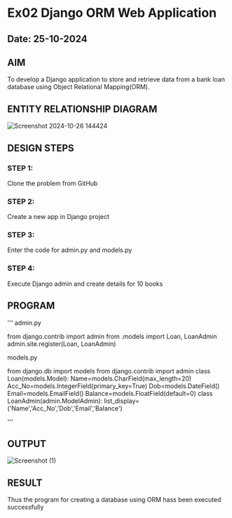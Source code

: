 # Ex02 Django ORM Web Application
## Date: 25-10-2024

## AIM
To develop a Django application to store and retrieve data from a bank loan database using Object Relational Mapping(ORM).

## ENTITY RELATIONSHIP DIAGRAM

![Screenshot 2024-10-26 144424](https://github.com/user-attachments/assets/54294fe7-b6bb-48df-bac6-7f1029a57a8e)


## DESIGN STEPS

### STEP 1:
Clone the problem from GitHub

### STEP 2:
Create a new app in Django project

### STEP 3:
Enter the code for admin.py and models.py

### STEP 4:
Execute Django admin and create details for 10 books

## PROGRAM

'''
admin.py 

from django.contrib import admin
from .models import Loan, LoanAdmin
admin.site.register(Loan, LoanAdmin)

models.py

from django.db import models
from django.contrib import admin
class Loan(models.Model):
	Name=models.CharField(max_length=20)
	Acc_No=models.IntegerField(primary_key=True)
	Dob=models.DateField()
	Email=models.EmailField()
	Balance=models.FloatField(default=0)
class LoanAdmin(admin.ModelAdmin):
	list_display=('Name','Acc_No','Dob','Email','Balance')


'''


## OUTPUT

![Screenshot (1)](https://github.com/user-attachments/assets/12605353-03de-45da-8a3a-59a148d80362)



## RESULT
Thus the program for creating a database using ORM hass been executed successfully
